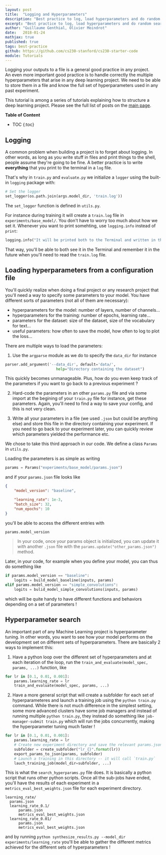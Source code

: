 ```yaml
---
layout: post
title:  "Logging and Hyperparameters"
description: "Best practice to log, load hyperparameters and do random search"
excerpt: "Best practice to log, load hyperparameters and do random search"
author: "Guillaume Genthial, Olivier Moindrot"
date:   2018-01-24
mathjax: true
published: true
tags: best-practice
github: https://github.com/cs230-stanford/cs230-starter-code
module: Tutorials
---
```


Logging your outputs to a file is a general good practice in any project.  
An even more important good practice is to handle correctly the multiple hyperparameters that arise in any deep learning project. We need to be able to store them in a file and know the full set of hyperparameters used in any past experiment.

This tutorial is among a series of tutorials explaining how to structure a deep learning project.
Please see the full list of posts on the [main page][main].


__Table of Content__

* TOC
{:toc}

## Logging

A common problem when building a project is to forget about logging. In other words, as long as you write stuff in files and print things to the shell, people assume they're going to be fine. A better practice is to write __everything__ that you print to the terminal in a `log` file.

That's why in `train.py` and `evaluate.py` we initialize a `logger` using the built-in `logging` package with:

```python
# Set the logger
set_logger(os.path.join(args.model_dir, 'train.log'))
```
The `set_logger` function is defined in `utils.py`.

For instance during training it will create a `train.log` file in `experiments/base_model/`.
You don't have to worry too much about how we set it.
Whenever you want to print somehting, use `logging.info` instead of `print`:

```python
logging.info("It will be printed both to the Terminal and written in the .log file")
```


That way, you'll be able to both see it in the Terminal and remember it in the future when you'll need to read the `train.log` file.


## Loading hyperparameters from a configuration file

You'll quickly realize when doing a final project or any research project that you'll need a way to specify some parameters to your model. You have different sorts of parameters (not all of them are necessary):
- hyperparameters for the model: number of layers, number of channels...
- hyperparameters for the training: number of epochs, learning rate...
- parameters for the dataset: size of the dataset, size of the vocabulary for text...
- useful parameters: how often to save the model, how often to log to plot the loss...


There are multiple ways to load the parameters:

1. Use the `argparse` module as we do to specify the `data_dir` for instance
```python
parser.add_argument('--data_dir', default='data/',
                       help="Directory containing the dataset")
```
This quickly becomes unmanageable. Plus, how do you even keep track of the parameters if you want to go back to a previous experiment ?

2. Hard-code the parameters in an other `params.py` file and via some import at the begining of your `train.py` file for instance, get these parameters. Again, you'll need to find a way to save your config, and this is not very clean.

3. Write all your parameters in a file (we used `.json` but could be anything else) and store this file in the directory containing your experiment.
If you need to go back to your experiment later, you can quickly review which parameters yielded the performance etc.

We chose to take this third approach in our code. We define a class `Params` in `utils.py`.

Loading the parameters is as simple as writing

```python
params = Params("experiments/base_model/params.json")
```


and if your `params.json` file looks like

```json
{
    "model_version": "baseline",

    "learning_rate": 1e-3,
    "batch_size": 32,
    "num_epochs": 10
}
```


you'll be able to access the different entries with

```python
params.model_version
```
> In your code, once your params object is initialized, you can update it with another `.json` file with the `params.update("other_params.json")` method.

Later, in your code, for example when you define your model, you can thus do something like

```python
if params.model_version == "baseline":
    logits = build_model_baseline(inputs, params)
elif params.model_version == "simple_convolutions":
    logits = bulid_model_simple_convolutions(inputs, params)
```

which will be quite handy to have different functions and behaviors depending on a set of parameters !


## Hyperparameter search

An important part of any Machine Learning project is hyperparameter tuning. In other words, you want to see how your model performs on the development set on different sets of hyperparameters. There are basically 2 ways to implement this:

1. Have a python loop over the different set of hyperparameters and at each iteration of the loop, run the `train_and_evaluate(model_spec, params, ...)` function, like
```python
for lr in [0.1, 0.01, 0.001]:
    params.learning_rate = lr
    train_and_evaluate(model_spec, params, ...)
```

2. Have a more general script that will create a subfolder for each set of hyperparameteres and launch a training job using the `python train.py` command. While there is not much difference in the simplest setting, some more advanced clusters have some job managers and instead of running multiple `python train.py`, they instead do something like `job-manager-submit train.py` which will run the jobs concurrently, making the hyperparameter tuning much faster !
```python
for lr in [0.1, 0.01, 0.001]:
    params.learning_rate = lr
    # Create new experiment directory and save the relevant params.json
    subfolder = create_subfolder("lr_{}".format(lr))
    export_params_to_json(params, subfolder)
    # Launch a training in this directory -- it will call `train.py`
    lauch_training_job(model_dir=subfolder, ...)
```

This is what the `search_hyperparams.py` file does. It is basically a python script that runs other python scripts. Once all the sub-jobs have ended, you'll have the results of each experiment in a `metrics_eval_best_weights.json` file for each experiment directory.

```
learning_rate/
  params.json
  learning_rate_0.1/
      params.json
      metrics_eval_best_weights.json
  learning_rate_0.01/
      params.json
      metrics_eval_best_weights.json
```


and by running `python synthesize_results.py --model_dir experiments/learning_rate` you'll be able to gather the different metrics achieved for the different sets of hyperparameters !

<!-- Links -->
[main]: https://cs230-stanford.github.io
[github]: https://github.com/cs230-stanford/cs230-starter-code
[post-1]: https://cs230-stanford.github.io/project-starter-code.html
[tf-post]: https://cs230-stanford.github.io/tensorflow-psp.html
[tf-data]: https://cs230-stanford.github.io/tensorflow-input-data.html

